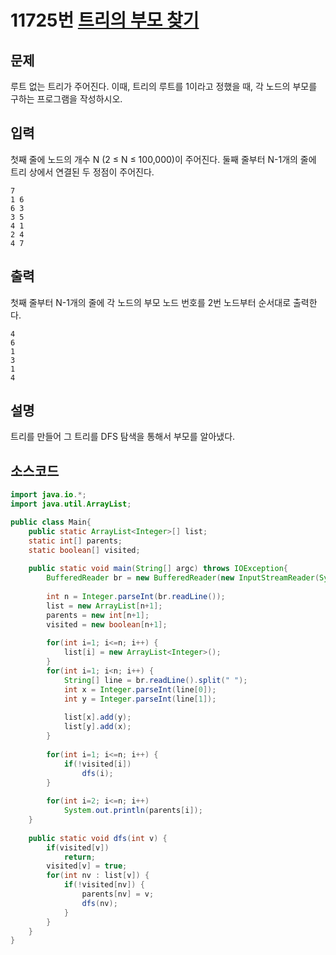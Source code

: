 # 11725번 [트리의 부모 찾기](https://www.acmicpc.net/problem/11725)

## 문제
루트 없는 트리가 주어진다. 이때, 트리의 루트를 1이라고 정했을 때, 각 노드의 부모를 구하는 프로그램을 작성하시오.
## 입력
첫째 줄에 노드의 개수 N (2 ≤ N ≤ 100,000)이 주어진다. 둘째 줄부터 N-1개의 줄에 트리 상에서 연결된 두 정점이 주어진다.
```
7
1 6
6 3
3 5
4 1
2 4
4 7
```
## 출력
첫째 줄부터 N-1개의 줄에 각 노드의 부모 노드 번호를 2번 노드부터 순서대로 출력한다.
```
4
6
1
3
1
4
```
## 설명
트리를 만들어 그 트리를 DFS 탐색을 통해서 부모를 알아냈다.

## 소스코드
```java
import java.io.*;
import java.util.ArrayList;

public class Main{
	public static ArrayList<Integer>[] list;
	static int[] parents;
	static boolean[] visited;
	
	public static void main(String[] argc) throws IOException{
		BufferedReader br = new BufferedReader(new InputStreamReader(System.in));
		
		int n = Integer.parseInt(br.readLine());
		list = new ArrayList[n+1];
		parents = new int[n+1];
		visited = new boolean[n+1];
		
		for(int i=1; i<=n; i++) {
			list[i] = new ArrayList<Integer>();
		}
		for(int i=1; i<n; i++) {
			String[] line = br.readLine().split(" ");
			int x = Integer.parseInt(line[0]);
			int y = Integer.parseInt(line[1]);
			
			list[x].add(y);
			list[y].add(x);
		}
		
		for(int i=1; i<=n; i++) {
			if(!visited[i])
				dfs(i);
		}
		
		for(int i=2; i<=n; i++)
			System.out.println(parents[i]);
	}
	
	public static void dfs(int v) {
		if(visited[v])
			return;
		visited[v] = true;
		for(int nv : list[v]) {
			if(!visited[nv]) {
				parents[nv] = v;
				dfs(nv);
			}
		}
	}
}
```


